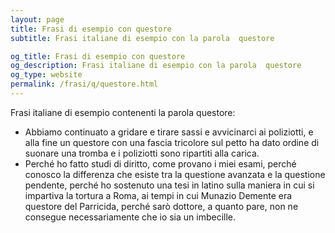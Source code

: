 ```yaml
---
layout: page
title: Frasi di esempio con questore 
subtitle: Frasi italiane di esempio con la parola  questore

og_title: Frasi di esempio con questore 
og_description: Frasi italiane di esempio con la parola  questore
og_type: website
permalink: /frasi/q/questore.html
---
```


Frasi italiane di esempio contenenti la parola questore:


- Abbiamo continuato a gridare e tirare sassi e avvicinarci ai poliziotti, e alla fine un questore con una fascia tricolore sul petto ha dato ordine di suonare una tromba e i poliziotti sono ripartiti alla carica.
- Perché ho fatto studi di diritto, come provano i miei esami, perché conosco la differenza che esiste tra la questione avanzata e la questione pendente, perché ho sostenuto una tesi in latino sulla maniera in cui si impartiva la tortura a Roma, ai tempi in cui Munazio Demente era questore del Parricida, perché sarò dottore, a quanto pare, non ne consegue necessariamente che io sia un imbecille.
